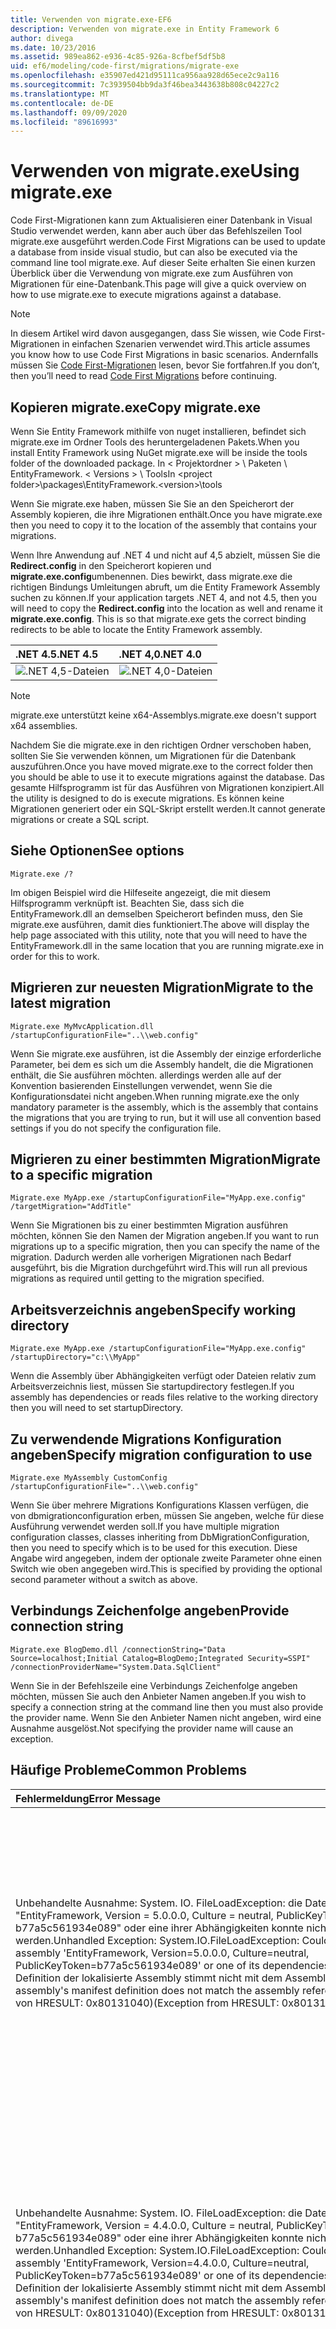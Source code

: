 ```yaml
---
title: Verwenden von migrate.exe-EF6
description: Verwenden von migrate.exe in Entity Framework 6
author: divega
ms.date: 10/23/2016
ms.assetid: 989ea862-e936-4c85-926a-8cfbef5df5b8
uid: ef6/modeling/code-first/migrations/migrate-exe
ms.openlocfilehash: e35907ed421d95111ca956aa928d65ece2c9a116
ms.sourcegitcommit: 7c3939504bb9da3f46bea3443638b808c04227c2
ms.translationtype: MT
ms.contentlocale: de-DE
ms.lasthandoff: 09/09/2020
ms.locfileid: "89616993"
---
```

# <a name="using-migrateexe"></a><span data-ttu-id="8591b-103">Verwenden von migrate.exe</span><span class="sxs-lookup"><span data-stu-id="8591b-103">Using migrate.exe</span></span>
<span data-ttu-id="8591b-104">Code First-Migrationen kann zum Aktualisieren einer Datenbank in Visual Studio verwendet werden, kann aber auch über das Befehlszeilen Tool migrate.exe ausgeführt werden.</span><span class="sxs-lookup"><span data-stu-id="8591b-104">Code First Migrations can be used to update a database from inside visual studio, but can also be executed via the command line tool migrate.exe.</span></span> <span data-ttu-id="8591b-105">Auf dieser Seite erhalten Sie einen kurzen Überblick über die Verwendung von migrate.exe zum Ausführen von Migrationen für eine-Datenbank.</span><span class="sxs-lookup"><span data-stu-id="8591b-105">This page will give a quick overview on how to use migrate.exe to execute migrations against a database.</span></span>

> [!NOTE]
> <span data-ttu-id="8591b-106">In diesem Artikel wird davon ausgegangen, dass Sie wissen, wie Code First-Migrationen in einfachen Szenarien verwendet wird.</span><span class="sxs-lookup"><span data-stu-id="8591b-106">This article assumes you know how to use Code First Migrations in basic scenarios.</span></span> <span data-ttu-id="8591b-107">Andernfalls müssen Sie [Code First-Migrationen](xref:ef6/modeling/code-first/migrations/index) lesen, bevor Sie fortfahren.</span><span class="sxs-lookup"><span data-stu-id="8591b-107">If you don’t, then you’ll need to read [Code First Migrations](xref:ef6/modeling/code-first/migrations/index) before continuing.</span></span>

## <a name="copy-migrateexe"></a><span data-ttu-id="8591b-108">Kopieren migrate.exe</span><span class="sxs-lookup"><span data-stu-id="8591b-108">Copy migrate.exe</span></span>

<span data-ttu-id="8591b-109">Wenn Sie Entity Framework mithilfe von nuget installieren, befindet sich migrate.exe im Ordner Tools des heruntergeladenen Pakets.</span><span class="sxs-lookup"><span data-stu-id="8591b-109">When you install Entity Framework using NuGet migrate.exe will be inside the tools folder of the downloaded package.</span></span> <span data-ttu-id="8591b-110">In &lt; Projektordner &gt; \\ Paketen \\ EntityFramework. &lt; Versions &gt; \\ Tools</span><span class="sxs-lookup"><span data-stu-id="8591b-110">In &lt;project folder&gt;\\packages\\EntityFramework.&lt;version&gt;\\tools</span></span>

<span data-ttu-id="8591b-111">Wenn Sie migrate.exe haben, müssen Sie Sie an den Speicherort der Assembly kopieren, die ihre Migrationen enthält.</span><span class="sxs-lookup"><span data-stu-id="8591b-111">Once you have migrate.exe then you need to copy it to the location of the assembly that contains your migrations.</span></span>

<span data-ttu-id="8591b-112">Wenn Ihre Anwendung auf .NET 4 und nicht auf 4,5 abzielt, müssen Sie die **Redirect.config** in den Speicherort kopieren und **migrate.exe.config**umbenennen. Dies bewirkt, dass migrate.exe die richtigen Bindungs Umleitungen abruft, um die Entity Framework Assembly suchen zu können.</span><span class="sxs-lookup"><span data-stu-id="8591b-112">If your application targets .NET 4, and not 4.5, then you will need to copy the **Redirect.config** into the location as well and rename it **migrate.exe.config**. This is so that migrate.exe gets the correct binding redirects to be able to locate the Entity Framework assembly.</span></span>

| <span data-ttu-id="8591b-113">.NET 4.5</span><span class="sxs-lookup"><span data-stu-id="8591b-113">.NET 4.5</span></span>                                      | <span data-ttu-id="8591b-114">.NET 4,0</span><span class="sxs-lookup"><span data-stu-id="8591b-114">.NET 4.0</span></span>                                      |
|:----------------------------------------------|:----------------------------------------------|
| ![.NET 4,5-Dateien](~/ef6/media/net45files.png) | ![.NET 4,0-Dateien](~/ef6/media/net40files.png) |

> [!NOTE]
> <span data-ttu-id="8591b-117">migrate.exe unterstützt keine x64-Assemblys.</span><span class="sxs-lookup"><span data-stu-id="8591b-117">migrate.exe doesn't support x64 assemblies.</span></span>

<span data-ttu-id="8591b-118">Nachdem Sie die migrate.exe in den richtigen Ordner verschoben haben, sollten Sie Sie verwenden können, um Migrationen für die Datenbank auszuführen.</span><span class="sxs-lookup"><span data-stu-id="8591b-118">Once you have moved migrate.exe to the correct folder then you should be able to use it to execute migrations against the database.</span></span> <span data-ttu-id="8591b-119">Das gesamte Hilfsprogramm ist für das Ausführen von Migrationen konzipiert.</span><span class="sxs-lookup"><span data-stu-id="8591b-119">All the utility is designed to do is execute migrations.</span></span> <span data-ttu-id="8591b-120">Es können keine Migrationen generiert oder ein SQL-Skript erstellt werden.</span><span class="sxs-lookup"><span data-stu-id="8591b-120">It cannot generate migrations or create a SQL script.</span></span>

## <a name="see-options"></a><span data-ttu-id="8591b-121">Siehe Optionen</span><span class="sxs-lookup"><span data-stu-id="8591b-121">See options</span></span>

``` console
Migrate.exe /?
```

<span data-ttu-id="8591b-122">Im obigen Beispiel wird die Hilfeseite angezeigt, die mit diesem Hilfsprogramm verknüpft ist. Beachten Sie, dass sich die EntityFramework.dll an demselben Speicherort befinden muss, den Sie migrate.exe ausführen, damit dies funktioniert.</span><span class="sxs-lookup"><span data-stu-id="8591b-122">The above will display the help page associated with this utility, note that you will need to have the EntityFramework.dll in the same location that you are running migrate.exe in order for this to work.</span></span>

## <a name="migrate-to-the-latest-migration"></a><span data-ttu-id="8591b-123">Migrieren zur neuesten Migration</span><span class="sxs-lookup"><span data-stu-id="8591b-123">Migrate to the latest migration</span></span>

``` console
Migrate.exe MyMvcApplication.dll /startupConfigurationFile="..\\web.config"
```

<span data-ttu-id="8591b-124">Wenn Sie migrate.exe ausführen, ist die Assembly der einzige erforderliche Parameter, bei dem es sich um die Assembly handelt, die die Migrationen enthält, die Sie ausführen möchten. allerdings werden alle auf der Konvention basierenden Einstellungen verwendet, wenn Sie die Konfigurationsdatei nicht angeben.</span><span class="sxs-lookup"><span data-stu-id="8591b-124">When running migrate.exe the only mandatory parameter is the assembly, which is the assembly that contains the migrations that you are trying to run, but it will use all convention based settings if you do not specify the configuration file.</span></span>

## <a name="migrate-to-a-specific-migration"></a><span data-ttu-id="8591b-125">Migrieren zu einer bestimmten Migration</span><span class="sxs-lookup"><span data-stu-id="8591b-125">Migrate to a specific migration</span></span>

``` console
Migrate.exe MyApp.exe /startupConfigurationFile="MyApp.exe.config" /targetMigration="AddTitle"
```

<span data-ttu-id="8591b-126">Wenn Sie Migrationen bis zu einer bestimmten Migration ausführen möchten, können Sie den Namen der Migration angeben.</span><span class="sxs-lookup"><span data-stu-id="8591b-126">If you want to run migrations up to a specific migration, then you can specify the name of the migration.</span></span> <span data-ttu-id="8591b-127">Dadurch werden alle vorherigen Migrationen nach Bedarf ausgeführt, bis die Migration durchgeführt wird.</span><span class="sxs-lookup"><span data-stu-id="8591b-127">This will run all previous migrations as required until getting to the migration specified.</span></span>

## <a name="specify-working-directory"></a><span data-ttu-id="8591b-128">Arbeitsverzeichnis angeben</span><span class="sxs-lookup"><span data-stu-id="8591b-128">Specify working directory</span></span>

``` console
Migrate.exe MyApp.exe /startupConfigurationFile="MyApp.exe.config" /startupDirectory="c:\\MyApp"
```

<span data-ttu-id="8591b-129">Wenn die Assembly über Abhängigkeiten verfügt oder Dateien relativ zum Arbeitsverzeichnis liest, müssen Sie startupdirectory festlegen.</span><span class="sxs-lookup"><span data-stu-id="8591b-129">If you assembly has dependencies or reads files relative to the working directory then you will need to set startupDirectory.</span></span>

## <a name="specify-migration-configuration-to-use"></a><span data-ttu-id="8591b-130">Zu verwendende Migrations Konfiguration angeben</span><span class="sxs-lookup"><span data-stu-id="8591b-130">Specify migration configuration to use</span></span>

``` console
Migrate.exe MyAssembly CustomConfig /startupConfigurationFile="..\\web.config"
```

<span data-ttu-id="8591b-131">Wenn Sie über mehrere Migrations Konfigurations Klassen verfügen, die von dbmigrationconfiguration erben, müssen Sie angeben, welche für diese Ausführung verwendet werden soll.</span><span class="sxs-lookup"><span data-stu-id="8591b-131">If you have multiple migration configuration classes, classes inheriting from DbMigrationConfiguration, then you need to specify which is to be used for this execution.</span></span> <span data-ttu-id="8591b-132">Diese Angabe wird angegeben, indem der optionale zweite Parameter ohne einen Switch wie oben angegeben wird.</span><span class="sxs-lookup"><span data-stu-id="8591b-132">This is specified by providing the optional second parameter without a switch as above.</span></span>

## <a name="provide-connection-string"></a><span data-ttu-id="8591b-133">Verbindungs Zeichenfolge angeben</span><span class="sxs-lookup"><span data-stu-id="8591b-133">Provide connection string</span></span>

``` console
Migrate.exe BlogDemo.dll /connectionString="Data Source=localhost;Initial Catalog=BlogDemo;Integrated Security=SSPI" /connectionProviderName="System.Data.SqlClient"
```

<span data-ttu-id="8591b-134">Wenn Sie in der Befehlszeile eine Verbindungs Zeichenfolge angeben möchten, müssen Sie auch den Anbieter Namen angeben.</span><span class="sxs-lookup"><span data-stu-id="8591b-134">If you wish to specify a connection string at the command line then you must also provide the provider name.</span></span> <span data-ttu-id="8591b-135">Wenn Sie den Anbieter Namen nicht angeben, wird eine Ausnahme ausgelöst.</span><span class="sxs-lookup"><span data-stu-id="8591b-135">Not specifying the provider name will cause an exception.</span></span>

## <a name="common-problems"></a><span data-ttu-id="8591b-136">Häufige Probleme</span><span class="sxs-lookup"><span data-stu-id="8591b-136">Common Problems</span></span>

| <span data-ttu-id="8591b-137">Fehlermeldung</span><span class="sxs-lookup"><span data-stu-id="8591b-137">Error Message</span></span>                                                                                                                                                                                                                                                                                                                      | <span data-ttu-id="8591b-138">Lösung</span><span class="sxs-lookup"><span data-stu-id="8591b-138">Solution</span></span>                                                                                                                                                                                                                                                                                             |
|:-----------------------------------------------------------------------------------------------------------------------------------------------------------------------------------------------------------------------------------------------------------------------------------------------------------------------------------|:-----------------------------------------------------------------------------------------------------------------------------------------------------------------------------------------------------------------------------------------------------------------------------------------------------|
| <span data-ttu-id="8591b-139">Unbehandelte Ausnahme: System. IO. FileLoadException: die Datei oder Assembly "EntityFramework, Version = 5.0.0.0, Culture = neutral, PublicKeyToken = b77a5c561934e089" oder eine ihrer Abhängigkeiten konnte nicht geladen werden.</span><span class="sxs-lookup"><span data-stu-id="8591b-139">Unhandled Exception: System.IO.FileLoadException:  Could not load file or assembly 'EntityFramework, Version=5.0.0.0, Culture=neutral, PublicKeyToken=b77a5c561934e089' or one of its dependencies.</span></span> <span data-ttu-id="8591b-140">Die Manifest-Definition der lokalisierte Assembly stimmt nicht mit dem Assemblyverweis.</span><span class="sxs-lookup"><span data-stu-id="8591b-140">The located assembly's manifest definition does not match the assembly reference.</span></span> <span data-ttu-id="8591b-141">(Ausnahme von HRESULT: 0x80131040)</span><span class="sxs-lookup"><span data-stu-id="8591b-141">(Exception from HRESULT: 0x80131040)</span></span>         | <span data-ttu-id="8591b-142">Dies bedeutet in der Regel, dass Sie eine .NET 4-Anwendung ohne die Redirect.config-Datei ausführen.</span><span class="sxs-lookup"><span data-stu-id="8591b-142">This typically means that you are running a .NET 4 application without the Redirect.config file.</span></span> <span data-ttu-id="8591b-143">Sie müssen die Redirect.config an denselben Speicherort wie migrate.exe kopieren und in migrate.exe.config umbenennen.</span><span class="sxs-lookup"><span data-stu-id="8591b-143">You need to copy the Redirect.config to the same location as migrate.exe and rename it to migrate.exe.config.</span></span>                                                                                       |
| <span data-ttu-id="8591b-144">Unbehandelte Ausnahme: System. IO. FileLoadException: die Datei oder Assembly "EntityFramework, Version = 4.4.0.0, Culture = neutral, PublicKeyToken = b77a5c561934e089" oder eine ihrer Abhängigkeiten konnte nicht geladen werden.</span><span class="sxs-lookup"><span data-stu-id="8591b-144">Unhandled Exception: System.IO.FileLoadException: Could not load file or assembly 'EntityFramework, Version=4.4.0.0, Culture=neutral, PublicKeyToken=b77a5c561934e089' or one of its dependencies.</span></span> <span data-ttu-id="8591b-145">Die Manifest-Definition der lokalisierte Assembly stimmt nicht mit dem Assemblyverweis.</span><span class="sxs-lookup"><span data-stu-id="8591b-145">The located assembly's manifest definition does not match the assembly reference.</span></span> <span data-ttu-id="8591b-146">(Ausnahme von HRESULT: 0x80131040)</span><span class="sxs-lookup"><span data-stu-id="8591b-146">(Exception from HRESULT: 0x80131040)</span></span>          | <span data-ttu-id="8591b-147">Diese Ausnahme bedeutet, dass Sie eine .NET 4,5-Anwendung ausführen, bei der der Redirect.config in den migrate.exe Speicherort kopiert wurde.</span><span class="sxs-lookup"><span data-stu-id="8591b-147">This exception means that you are running a .NET 4.5 application with the Redirect.config copied to the migrate.exe location.</span></span> <span data-ttu-id="8591b-148">Wenn Ihre APP .NET 4,5 ist, muss die Konfigurationsdatei nicht mit den Umleitungen innerhalb von vorhanden sein.</span><span class="sxs-lookup"><span data-stu-id="8591b-148">If your app is .NET 4.5 then you do not need to have the config file with the redirects inside.</span></span> <span data-ttu-id="8591b-149">Löschen Sie die migrate.exe.config Datei.</span><span class="sxs-lookup"><span data-stu-id="8591b-149">Delete the migrate.exe.config file.</span></span>                                    |
| <span data-ttu-id="8591b-150">Fehler: die Datenbank kann nicht so aktualisiert werden, dass Sie dem aktuellen Modell entspricht, weil ausstehende Änderungen vorhanden sind und die automatische Migration deaktiviert ist.</span><span class="sxs-lookup"><span data-stu-id="8591b-150">ERROR: Unable to update database to match the current model because there are pending changes and automatic migration is disabled.</span></span> <span data-ttu-id="8591b-151">Schreiben Sie entweder die ausstehenden Modelländerungen in eine Code basierte Migration, oder aktivieren Sie die automatische Migration.</span><span class="sxs-lookup"><span data-stu-id="8591b-151">Either write the pending model changes to a code-based migration or enable automatic migration.</span></span> <span data-ttu-id="8591b-152">Legen Sie dbmigrationsconfiguration. automaticmigrationsenabled auf "true" fest, um die automatische Migration zu aktivieren.</span><span class="sxs-lookup"><span data-stu-id="8591b-152">Set DbMigrationsConfiguration.AutomaticMigrationsEnabled to true to enable automatic migration.</span></span> | <span data-ttu-id="8591b-153">Dieser Fehler tritt auf, wenn eine Migration ausgeführt wird, wenn Sie keine Migration erstellt haben, um Änderungen am Modell zu bewältigen, und die Datenbank nicht mit dem Modell identisch ist.</span><span class="sxs-lookup"><span data-stu-id="8591b-153">This error occurs if running migrate when you haven’t created a migration to cope with changes made to the model, and the database does not match the model.</span></span> <span data-ttu-id="8591b-154">Wenn Sie einer Modell Klasse eine Eigenschaft hinzufügen und dann migrate.exe ausführen, ohne eine Migration zum Aktualisieren der Datenbank zu erstellen, ist ein Beispiel dafür.</span><span class="sxs-lookup"><span data-stu-id="8591b-154">Adding a property to a model class then running migrate.exe without creating a migration to upgrade the database is an example of this.</span></span> |
| <span data-ttu-id="8591b-155">Fehler: der Typ ist für den Member "System. Data. Entity. Migrationen. Design. toolingfacade + updaterunner, EntityFramework, Version = 5.0.0.0, Culture = neutral, PublicKeyToken = b77a5c561934e089" nicht aufgelöst.</span><span class="sxs-lookup"><span data-stu-id="8591b-155">ERROR: Type is not resolved for member 'System.Data.Entity.Migrations.Design.ToolingFacade+UpdateRunner,EntityFramework, Version=5.0.0.0, Culture=neutral, PublicKeyToken=b77a5c561934e089'.</span></span>                                                                                                                                       | <span data-ttu-id="8591b-156">Dieser Fehler kann durch die Angabe eines falschen Start Verzeichnisses verursacht werden.</span><span class="sxs-lookup"><span data-stu-id="8591b-156">This error can be caused by specifying an incorrect startup directory.</span></span> <span data-ttu-id="8591b-157">Dabei muss es sich um den Speicherort der migrate.exe</span><span class="sxs-lookup"><span data-stu-id="8591b-157">This must be the location of migrate.exe</span></span>                                                                                                                                                                                      |
| <span data-ttu-id="8591b-158">Unbehandelte Ausnahme: System. NullReferenceException: der Objekt Verweis ist nicht auf eine Instanz eines Objekts festgelegt.</span><span class="sxs-lookup"><span data-stu-id="8591b-158">Unhandled Exception: System.NullReferenceException: Object reference not set to an instance of an object.</span></span> <br/>   <span data-ttu-id="8591b-159">bei System. Data. Entity. Migrationen. Console. Program. Main (String [] args)</span><span class="sxs-lookup"><span data-stu-id="8591b-159">at System.Data.Entity.Migrations.Console.Program.Main(String[] args)</span></span>                                                                                                                                             | <span data-ttu-id="8591b-160">Dies kann dadurch verursacht werden, dass kein erforderlicher Parameter für ein von Ihnen verwentigtes Szenario angegeben wird.</span><span class="sxs-lookup"><span data-stu-id="8591b-160">This can be caused by not specifying a required parameter for a scenario that you are using.</span></span> <span data-ttu-id="8591b-161">Beispielsweise wird eine Verbindungs Zeichenfolge ohne Angabe des Anbieter namens angegeben.</span><span class="sxs-lookup"><span data-stu-id="8591b-161">For example specifying a connection string without specifying the provider name.</span></span>                                                                                                                        |
| <span data-ttu-id="8591b-162">Fehler: in der Assembly "ClassLibrary1" wurde mehr als ein Migrations Konfigurationstyp gefunden.</span><span class="sxs-lookup"><span data-stu-id="8591b-162">ERROR: More than one migrations configuration type was found in the assembly 'ClassLibrary1'.</span></span> <span data-ttu-id="8591b-163">Geben Sie den Namen des zu verwendenden an.</span><span class="sxs-lookup"><span data-stu-id="8591b-163">Specify the name of the one to use.</span></span>                                                                                                                                                                                                  | <span data-ttu-id="8591b-164">Da der Fehlerstatus ist, gibt es in der angegebenen Assembly mehr als eine Konfigurations Klasse.</span><span class="sxs-lookup"><span data-stu-id="8591b-164">As the error states, there is more than one configuration class in the given assembly.</span></span> <span data-ttu-id="8591b-165">Sie müssen den/configurationType-Schalter verwenden, um anzugeben, welche verwendet werden soll.</span><span class="sxs-lookup"><span data-stu-id="8591b-165">You must use the /configurationType switch to specify which to use.</span></span>                                                                                                                                           |
| <span data-ttu-id="8591b-166">Fehler: die Datei oder Assembly " &lt; AssemblyName &gt; " oder eine ihrer Abhängigkeiten konnte nicht geladen werden.</span><span class="sxs-lookup"><span data-stu-id="8591b-166">ERROR: Could not load file or assembly ‘&lt;assemblyName&gt;’ or one of its dependencies.</span></span> <span data-ttu-id="8591b-167">Der angegebene Assemblyname oder die angegebene Codebasis war ungültig.</span><span class="sxs-lookup"><span data-stu-id="8591b-167">The given assembly name or codebase was invalid.</span></span> <span data-ttu-id="8591b-168">(Ausnahme von HRESULT: 0x80131047)</span><span class="sxs-lookup"><span data-stu-id="8591b-168">(Exception from HRESULT: 0x80131047)</span></span>                                                                                                                                                    | <span data-ttu-id="8591b-169">Dies kann dadurch verursacht werden, dass ein AssemblyName falsch angegeben oder nicht vorhanden ist.</span><span class="sxs-lookup"><span data-stu-id="8591b-169">This can be caused by specifying an assembly name incorrectly or not having</span></span>                                                                                                                                                                                                                          |
| <span data-ttu-id="8591b-170">Fehler: die Datei oder Assembly " &lt; AssemblyName &gt; " oder eine ihrer Abhängigkeiten konnte nicht geladen werden.</span><span class="sxs-lookup"><span data-stu-id="8591b-170">ERROR: Could not load file or assembly ‘&lt;assemblyName&gt;' or one of its dependencies.</span></span> <span data-ttu-id="8591b-171">Es wurde versucht, ein Programm mit einem falschen Format zu laden.</span><span class="sxs-lookup"><span data-stu-id="8591b-171">An attempt was made to load a program with an incorrect format.</span></span>                                                                                                                                                                          | <span data-ttu-id="8591b-172">Dies geschieht, wenn Sie versuchen, migrate.exe für eine x64-Anwendung auszuführen.</span><span class="sxs-lookup"><span data-stu-id="8591b-172">This happens if you are trying to run migrate.exe against an x64 application.</span></span> <span data-ttu-id="8591b-173">EF 5,0 und niedriger ist nur auf x86 funktionsfähig.</span><span class="sxs-lookup"><span data-stu-id="8591b-173">EF 5.0 and below will only work on x86.</span></span>                                                                                                                                                                                |
